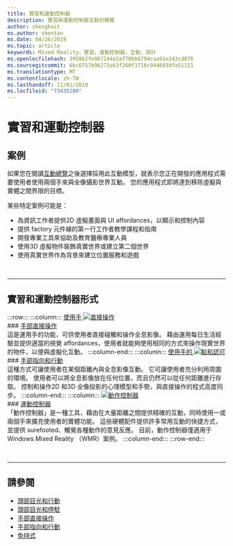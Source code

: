```yaml
---
title: 實習和運動控制器
description: 實習與運動控制器互動的總覽
author: shengkait
ms.author: shentan
ms.date: 04/26/2019
ms.topic: article
keywords: Mixed Reality，實習，運動控制器，互動，設計
ms.openlocfilehash: 395862fe987244e2af70bb6794caa91e243cd076
ms.sourcegitcommit: 6bc6757b9b273a63f260f1716c944603dfa51151
ms.translationtype: MT
ms.contentlocale: zh-TW
ms.lasthandoff: 11/01/2019
ms.locfileid: "73435180"
---
```

# <a name="hands-and-motion-controllers"></a>實習和運動控制器
## <a name="scenarios"></a>案例
如果您在閱讀[互動總覽](interaction-fundamentals.md)之後選擇採用此互動模型，就表示您正在開發的應用程式需要使用者使用兩個手來與全像攝影世界互動。 您的應用程式即將達到移除虛擬與實體之間界限的目標。

某些特定案例可能是：
* 為資訊工作者提供2D 虛擬畫面與 UI affordances，以顯示和控制內容
* 提供 factory 元件線的第一行工作者教學課程和指南
* 開發專業工具來協助及教育醫療專業人員  
* 使用3D 虛擬物件裝飾真實世界或建立第二個世界 
* 使用真實世界作為背景來建立位置服務和遊戲

<br>

---

## <a name="hands-and-motion-controllers-modalities"></a>實習和運動控制器形式

:::row:::
    :::column:::
       [使用手 ![直接操作](images/hands-and-controllers-direct-manipulation.jpg)](direct-manipulation.md)<br>
       ### <a name="direct-manipulation-with-handsdirect-manipulationmdbr"></a>[手部直接操作](direct-manipulation.md)<br>
       這是運用手的功能，可供使用者直接碰觸和操作全息影像。 藉由運用每日生活經驗並提供適當的視覺 affordances，使用者就能夠使用相同的方式來操作現實世界的物件，以便與虛擬化互動。
    :::column-end:::
    :::column:::
       [使用手的 ![點和認可](images/hands-and-controllers-point-and-commit.jpg)](point-and-commit.md)<br>
        ### <a name="point-and-commit-with-handspoint-and-commitmdbr"></a>[手部指向和行動](point-and-commit.md)<br>
        這種方式可讓使用者在某個距離內與全息影像互動。 它可讓使用者充分利用周圍的環境。 使用者可以將全息影像放在任何位置，而且仍然可以從任何距離進行存取。 控制和操作2D 和3D 全像投影的心理模型和手勢，與直接操作的程式高度同步。
    :::column-end:::
    :::column:::
       [![動作控制器](images/hands-and-controllers-motion-controllers.jpg)](motion-controllers.md)<br>
       ### <a name="motion-controllersmotion-controllersmdbr"></a>[運動控制器](motion-controllers.md)<br>
       「動作控制器」是一種工具，藉由在大量距離之間提供精確的互動，同時使用一或兩個手來擴充使用者的實體功能。 這些硬體配件提供許多常用互動的快捷方式，並提供 surefooted、觸覺各種動作的意見反應。 目前，動作控制器僅適用于 Windows Mixed Reality （WMR）案例。 
    :::column-end:::
:::row-end:::

<br>

---

## <a name="see-also"></a>請參閱
* [頭部目光和行動](gaze-and-commit.md)
* [頭部目光和停駐](gaze-and-dwell.md)
* [手部直接操作](direct-manipulation.md)
* [手部指向和行動](point-and-commit.md)
* [免持式](hands-free.md)

